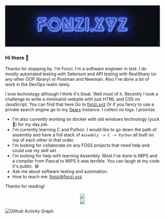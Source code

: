 
<p align="center">
  <a href="https://fonzi.xyz"><img src="https://github.com/fonzi/fonzi.xyz/raw/main/fonzi.gif"/></a>
</p>


### Hi there 👋

Thanks for stopping by. I'm Fonzi. I'm a software engineer in test. I do mostly automated testing with Selenium and API testing with RestSharp (or any other OOP library) or Postman and Newman. 
Also I've done a lot of work in the DevOps realm lately. 

I love technology although I think it's bloat. Well most of it. 
Recently I took a challenge to write a minimalist website with just HTML and CSS no JavaScript. 
You can find that here Go to [fonzi.xyz](https://fonzi.xyz)
Or if you fancy to use a private search engine go to my [Searx](https://searx.fonzi.xyz) instance. I collect no logs. I promise. 

- I'm also currently working on docker with old windows technology (yuck 🤢) for my day job. 
- I'm currently learning C and Python. I would like to go down the path of assembly and have a full stack of 
`Assembly -> C -> Python` all built on top of each other in that order. 
- I'm looking for collaborate on any FOSS projects that need help and could use my skill set. 
- I'm looking for help with learning Assembly. Most I've done is MIPS and a compiler from Pascal to MIPS it was
terrible. You can laugh at my code it's public. 😅
- Ask me about software testing and automation. 
- How to reach me: fonzi@fonzi.xyz

Thanks for reading! 

<div align="center">
  <a href="https://github.com/fonzi">
    <img align="center" src="https://github-readme-streak-stats.herokuapp.com/?user=fonzi&theme=tokyonight_duo" />
  </a>
</div>
<div align="center">
  <a href="https://github.com/fonzi">
    <img align="center" src="https://github-readme-stats.vercel.app/api?username=fonzi&show_icons=true&theme=github_dark" />
  </a>
</div>

![Github Activity Graph](https://activity-graph.herokuapp.com/graph?username=fonzi&theme=react-dark)
